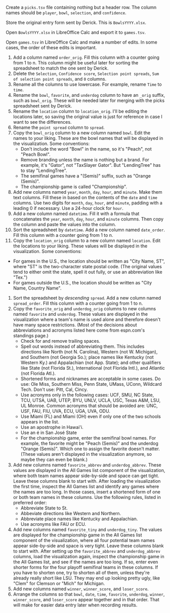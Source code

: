 Create a `picks.tsv` file containing nothing but a header row. The column names should be `player`, `bowl`, `selection`, and `confidence`.

Store the original entry form sent by Derick. This is `BowlsYYYY.xlsx`.

Open `BowlsYYYY.xlsx` in LibreOffice Calc and export it to `games.tsv`.

Open `games.tsv` in LibreOffice Calc and make a number of edits. In some cases, the order of these edits is important.

1. Add a column named `order_orig`. Fill this column with a counter going from 1 to n. This column might be useful later for sorting the spreadsheet to match the one sent by Derick.
1. Delete the `Selection`, `Confidence score`, `Selection point spreads`, `Sum of selection point spreads`, and `0` columns.
1. Rename all the columns to use lowercase. For example, rename `Time` to `time`.
1. Rename the `bowl`, `favorite`, and `underdog` column to have an `_orig` suffix, such as `bowl_orig`. These will be needed later for merging with the picks spreadsheet sent by Derick.
1. Rename the `location` column to `location_orig`. I'll be editing the locations later, so saving the original value is just for reference in case I want to see the differences.
1. Rename the `point spread` column to `spread`.
1. Copy the `bowl_orig` column to a new column named `bowl`. Edit the names to your liking. These are the bowl names that will be displayed in the visualization. Some conventions:
    - Don't include the word "Bowl" in the name, so it's "Peach", not "Peach Bowl".
    - Remove branding unless the name is nothing but a brand. For example, it's "Gator", not "TaxSlayer Gator". But "LendingTree" has to stay "LendingTree".
    - The semifinal games have a "(Semis)" suffix, such as "Orange (Semis)".
    - The championship game is called "Championship".
1. Add new columns named `year`, `month`, `day`, `hour`, and `minute`. Make them text columns. Fill these in based on the contents of the `date` and `time` columns. Use two digits for `month`, `day`, `hour`, and `minute`, padding with a leading 0 if necessary. Use a 24-hour clock for `hour`.
1. Add a new column named `datetime`. Fill it with a formula that concatenates the `year`, `month`, `day`, `hour`, and `minute` columns. Then copy the column and paste the values into the column.
1. Sort the spreadsheet by `datetime`. Add a new column named `date_order`. Fill this column with a counter going from 1 to n.
1. Copy the `location_orig` column to a new column named `location`. Edit the locations to your liking. These values will be displayed in the visualization. Some conventions:
  - For games in the U.S., the location should be written as "City Name, ST", where "ST" is the two-character state postal code. (The original values tend to either omit the state, spell it out fully, or use an abbreviation like "Tex.")
  - For games outside the U.S., the location should be written as "City Name, Country Name".
1. Sort the spreadsheet by _descending_ `spread`. Add a new column named `spread_order`. Fill this column with a counter going from 1 to n.
1. Copy the `favorite_orig` and `underdog_orig` columns to new columns named `favorite` and `underdog`. These values are displayed in the visualization where a team's name is used alone and therefore doesn't have many space restrictions. (Most of the decisions about abbreviations and acronyms listed here come from espn.com's standings page.)
   - Check for and remove trailing spaces.
   - Spell out words instead of abbreviating them. This includes directions like North (not N. Carolina), Western (not W. Michigan), and Southern (not Georgia So.); place names like Kentucky (not Western Ky.) and Appalachian (not App. State); and other qualifiers like State (not Florida St.), International (not Florida Intl.), and Atlantic (not Florida Atl.).
   - Shortened forms and nicknames are acceptable in some cases. Do use: Ole Miss, Southern Miss, Penn State, UMass, UConn, Wildcard Tech. Don't use: Pitt, Cal, Cincy.
   - Use acronyms only in the following cases: UCF, SMU, NC State, TCU, UTSA, UAB, UTEP, BYU, UNLV, UCLA, USC, Texas A&M, LSU, UL Monroe. Common acronyms that should be avoided are: UNC, USF, FAU, FIU, UVA, ECU, UGA, UVA, ODU.
   - Use Miami (FL) and Miami (OH) even if only one of the two schools appears in the list.
   - Use an apostrophe in Hawai'i.
   - Use an é in San José State
   - For the championship game, enter the semifinal bowl names. For example, the favorite might be "Peach (Semis)" and the underdog "Orange (Semis)". Which one to assign the favorite doesn't matter. (These values aren't displayed in the visualization anymore, so maybe they can even be blank.)
1. Add new columns named `favorite_abbrev` and `underdog_abbrev`. These values are displayed in the All Games list component of the visualization, where both team names appear side-by-side and space can get tight. Leave these columns blank to start with. After loading the visualization the first time, inspect the All Games list and identify any games where the names are too long. In those cases, insert a shortened form of one or both team names in these columns. Use the following rules, listed in preferred order:
    - Abbreviate State to St.
    - Abbeviate directions like Western and Northern.
    - Abbreviate place names like Kentucky and Appalachian.
    - Use acronyms like FAU or ECU.
1. Add new columns named `favorite_tiny` and `underdog_tiny`. The values are displayed for the championship game in the All Games list component of the visualization, where all four potential team names appear side-by-side and space is very tight. Leave these columns blank to start with. After setting up the `favorite_abbrev` and `underdog_abbrev` columns, load the visualization again, inspect the championship game in the All Games list, and see if the names are too long. If so, enter even shorter forms for the four playoff semifinal teams in these columns. If you have to shorten one, try to shorten all of them, unless they're already really short like LSU. They may end up looking pretty ugly, like "Clem" for Clemson or "Mich" for Michigan.
1. Add new columns named `winner`, `winner_score`, and `loser_score`.
1. Arrange the columns so that `bowl`, `date`, `time`, `favorite`, `underdog`, `winner`, `winner_score`, and `loser_score` appear together and in that order. That will make for easier data entry later when recording results.

